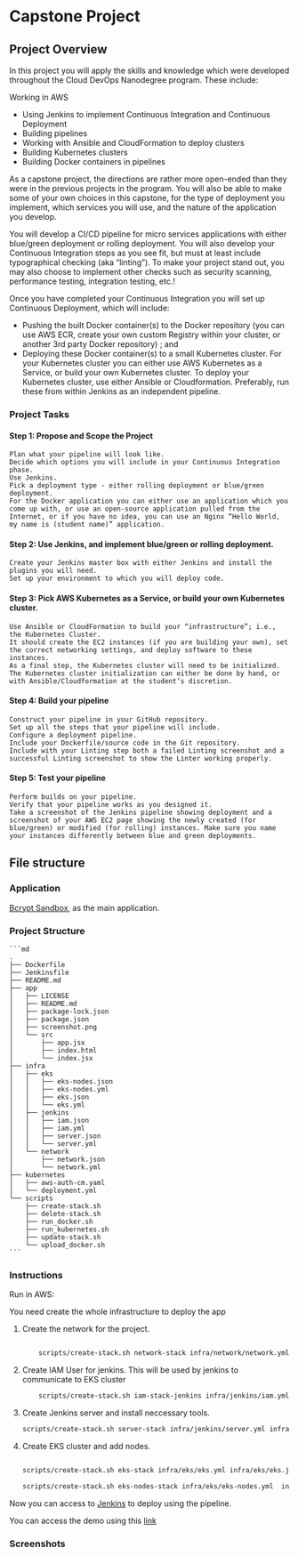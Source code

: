 # Capstone Project

## Project Overview

In this project you will apply the skills and knowledge which were developed throughout the Cloud DevOps Nanodegree program. These include:

Working in AWS

- Using Jenkins to implement Continuous Integration and Continuous Deployment
- Building pipelines
- Working with Ansible and CloudFormation to deploy clusters
- Building Kubernetes clusters
- Building Docker containers in pipelines

As a capstone project, the directions are rather more open-ended than they were in the previous projects in the program. You will also be able to make some of your own choices in this capstone, for the type of deployment you implement, which services you will use, and the nature of the application you develop.

You will develop a CI/CD pipeline for micro services applications with either blue/green deployment or rolling deployment. You will also develop your Continuous Integration steps as you see fit, but must at least include typographical checking (aka “linting”). To make your project stand out, you may also choose to implement other checks such as security scanning, performance testing, integration testing, etc.!

Once you have completed your Continuous Integration you will set up Continuous Deployment, which will include:

- Pushing the built Docker container(s) to the Docker repository (you can use AWS ECR, create your own custom Registry within your cluster, or another 3rd party Docker repository) ; and
- Deploying these Docker container(s) to a small Kubernetes cluster. For your Kubernetes cluster you can either use AWS Kubernetes as a Service, or build your own Kubernetes cluster. To deploy your Kubernetes cluster, use either Ansible or Cloudformation. Preferably, run these from within Jenkins as an independent pipeline.

### Project Tasks

#### Step 1: Propose and Scope the Project

    Plan what your pipeline will look like.
    Decide which options you will include in your Continuous Integration phase.
    Use Jenkins.
    Pick a deployment type - either rolling deployment or blue/green deployment.
    For the Docker application you can either use an application which you come up with, or use an open-source application pulled from the Internet, or if you have no idea, you can use an Nginx “Hello World, my name is (student name)” application.

#### Step 2: Use Jenkins, and implement blue/green or rolling deployment.

    Create your Jenkins master box with either Jenkins and install the plugins you will need.
    Set up your environment to which you will deploy code.

#### Step 3: Pick AWS Kubernetes as a Service, or build your own Kubernetes cluster.

    Use Ansible or CloudFormation to build your “infrastructure”; i.e., the Kubernetes Cluster.
    It should create the EC2 instances (if you are building your own), set the correct networking settings, and deploy software to these instances.
    As a final step, the Kubernetes cluster will need to be initialized. The Kubernetes cluster initialization can either be done by hand, or with Ansible/Cloudformation at the student’s discretion.

#### Step 4: Build your pipeline

    Construct your pipeline in your GitHub repository.
    Set up all the steps that your pipeline will include.
    Configure a deployment pipeline.
    Include your Dockerfile/source code in the Git repository.
    Include with your Linting step both a failed Linting screenshot and a successful Linting screenshot to show the Linter working properly.

#### Step 5: Test your pipeline

    Perform builds on your pipeline.
    Verify that your pipeline works as you designed it.
    Take a screenshot of the Jenkins pipeline showing deployment and a screenshot of your AWS EC2 page showing the newly created (for blue/green) or modified (for rolling) instances. Make sure you name your instances differently between blue and green deployments.

## File structure

### Application

[Bcrypt Sandbox](https://github.com/felladrin/bcrypt-sandbox), as the main application.

### Project Structure

    ```md
    .
    ├── Dockerfile
    ├── Jenkinsfile
    ├── README.md
    ├── app
    │   ├── LICENSE
    │   ├── README.md
    │   ├── package-lock.json
    │   ├── package.json
    │   ├── screenshot.png
    │   └── src
    │       ├── app.jsx
    │       ├── index.html
    │       └── index.jsx
    ├── infra
    │   ├── eks
    │   │   ├── eks-nodes.json
    │   │   ├── eks-nodes.yml
    │   │   ├── eks.json
    │   │   └── eks.yml
    │   ├── jenkins
    │   │   ├── iam.json
    │   │   ├── iam.yml
    │   │   ├── server.json
    │   │   └── server.yml
    │   └── network
    │       ├── network.json
    │       └── network.yml
    ├── kubernetes
    │   ├── aws-auth-cm.yaml
    │   └── deployment.yml
    └── scripts
        ├── create-stack.sh
        ├── delete-stack.sh
        ├── run_docker.sh
        ├── run_kubernetes.sh
        ├── update-stack.sh
        └── upload_docker.sh
    ```

### Instructions

Run in AWS:

You need create the whole infrastructure to deploy the app

1. Create the network for the project.

    ```bash

        scripts/create-stack.sh network-stack infra/network/network.yml infra/network/network.json
    ```

2. Create IAM User for jenkins. This will be used by jenkins to communicate to EKS cluster

    ```bash
        scripts/create-stack.sh iam-stack-jenkins infra/jenkins/iam.yml infra/jenkins/iam.json
    ```

3. Create Jenkins server and install neccessary tools.

    ```bash
    scripts/create-stack.sh server-stack infra/jenkins/server.yml infra/jenkins/server.json
    ```

4. Create EKS cluster and add nodes.

    ```bash

    scripts/create-stack.sh eks-stack infra/eks/eks.yml infra/eks/eks.json

    scripts/create-stack.sh eks-nodes-stack infra/eks/eks-nodes.yml  infra/eks/eks-nodes.json

    ```

Now you can access to [Jenkins](http://ec2-52-89-165-194.us-west-2.compute.amazonaws.com:8080/) to deploy using the pipeline.

You can access the demo using this [link](http://a1fc0e247a5f545dcb251039520974b9-710933009.us-west-2.elb.amazonaws.com:8000/) 


### Screenshots

